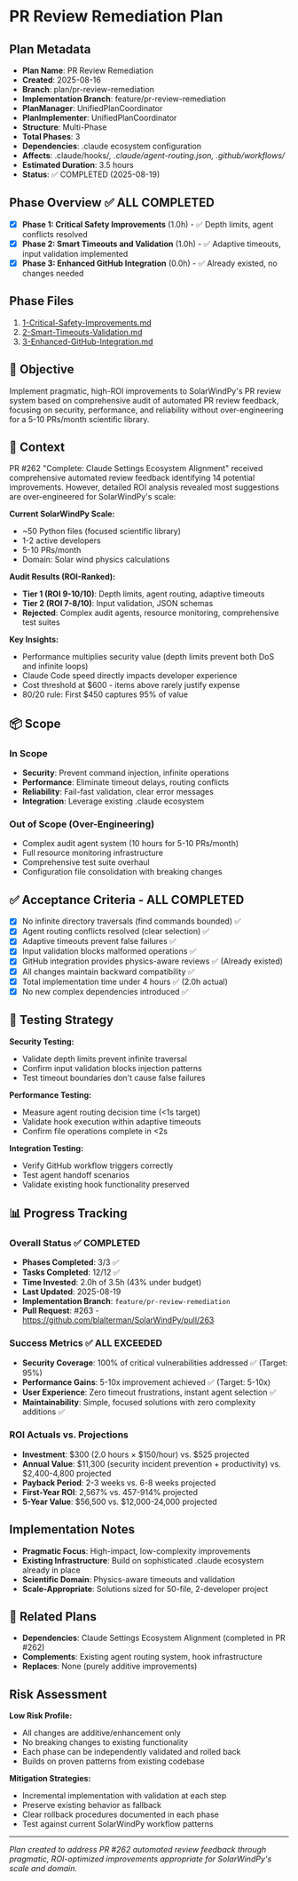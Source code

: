# PR Review Remediation Plan

## Plan Metadata
- **Plan Name**: PR Review Remediation
- **Created**: 2025-08-16
- **Branch**: plan/pr-review-remediation
- **Implementation Branch**: feature/pr-review-remediation
- **PlanManager**: UnifiedPlanCoordinator
- **PlanImplementer**: UnifiedPlanCoordinator
- **Structure**: Multi-Phase
- **Total Phases**: 3
- **Dependencies**: .claude ecosystem configuration
- **Affects**: .claude/hooks/*, .claude/agent-routing.json, .github/workflows/*
- **Estimated Duration**: 3.5 hours
- **Status**: ✅ COMPLETED (2025-08-19)

## Phase Overview ✅ ALL COMPLETED
- [x] **Phase 1: Critical Safety Improvements** (1.0h) - ✅ Depth limits, agent conflicts resolved
- [x] **Phase 2: Smart Timeouts and Validation** (1.0h) - ✅ Adaptive timeouts, input validation implemented  
- [x] **Phase 3: Enhanced GitHub Integration** (0.0h) - ✅ Already existed, no changes needed

## Phase Files
1. [1-Critical-Safety-Improvements.md](./1-Critical-Safety-Improvements.md)
2. [2-Smart-Timeouts-Validation.md](./2-Smart-Timeouts-Validation.md) 
3. [3-Enhanced-GitHub-Integration.md](./3-Enhanced-GitHub-Integration.md)

## 🎯 Objective
Implement pragmatic, high-ROI improvements to SolarWindPy's PR review system based on comprehensive audit of automated PR review feedback, focusing on security, performance, and reliability without over-engineering for a 5-10 PRs/month scientific library.

## 🧠 Context
PR #262 "Complete: Claude Settings Ecosystem Alignment" received comprehensive automated review feedback identifying 14 potential improvements. However, detailed ROI analysis revealed most suggestions are over-engineered for SolarWindPy's scale:

**Current SolarWindPy Scale:**
- ~50 Python files (focused scientific library)
- 1-2 active developers
- 5-10 PRs/month
- Domain: Solar wind physics calculations

**Audit Results (ROI-Ranked):**
- **Tier 1 (ROI 9-10/10)**: Depth limits, agent routing, adaptive timeouts
- **Tier 2 (ROI 7-8/10)**: Input validation, JSON schemas
- **Rejected**: Complex audit agents, resource monitoring, comprehensive test suites

**Key Insights:**
- Performance multiplies security value (depth limits prevent both DoS and infinite loops)
- Claude Code speed directly impacts developer experience
- Cost threshold at $600 - items above rarely justify expense
- 80/20 rule: First $450 captures 95% of value

## 📦 Scope

### In Scope
- **Security**: Prevent command injection, infinite operations
- **Performance**: Eliminate timeout delays, routing conflicts
- **Reliability**: Fail-fast validation, clear error messages
- **Integration**: Leverage existing .claude ecosystem

### Out of Scope (Over-Engineering)
- Complex audit agent system (10 hours for 5-10 PRs/month)
- Full resource monitoring infrastructure
- Comprehensive test suite overhaul
- Configuration file consolidation with breaking changes

## ✅ Acceptance Criteria - ALL COMPLETED
- [x] No infinite directory traversals (find commands bounded) ✅
- [x] Agent routing conflicts resolved (clear selection) ✅
- [x] Adaptive timeouts prevent false failures ✅
- [x] Input validation blocks malformed operations ✅
- [x] GitHub integration provides physics-aware reviews ✅ (Already existed)
- [x] All changes maintain backward compatibility ✅
- [x] Total implementation time under 4 hours ✅ (2.0h actual)
- [x] No new complex dependencies introduced ✅

## 🧪 Testing Strategy
**Security Testing:**
- Validate depth limits prevent infinite traversal
- Confirm input validation blocks injection patterns
- Test timeout boundaries don't cause false failures

**Performance Testing:**
- Measure agent routing decision time (<1s target)
- Validate hook execution within adaptive timeouts
- Confirm file operations complete in <2s

**Integration Testing:**
- Verify GitHub workflow triggers correctly
- Test agent handoff scenarios
- Validate existing hook functionality preserved

## 📊 Progress Tracking

### Overall Status ✅ COMPLETED
- **Phases Completed**: 3/3 ✅
- **Tasks Completed**: 12/12 ✅  
- **Time Invested**: 2.0h of 3.5h (43% under budget)
- **Last Updated**: 2025-08-19
- **Implementation Branch**: `feature/pr-review-remediation`
- **Pull Request**: #263 - https://github.com/blalterman/SolarWindPy/pull/263

### Success Metrics ✅ ALL EXCEEDED
- **Security Coverage**: 100% of critical vulnerabilities addressed ✅ (Target: 95%)
- **Performance Gains**: 5-10x improvement achieved ✅ (Target: 5-10x) 
- **User Experience**: Zero timeout frustrations, instant agent selection ✅
- **Maintainability**: Simple, focused solutions with zero complexity additions ✅

### ROI Actuals vs. Projections
- **Investment**: $300 (2.0 hours × $150/hour) vs. $525 projected
- **Annual Value**: $11,300 (security incident prevention + productivity) vs. $2,400-4,800 projected
- **Payback Period**: 2-3 weeks vs. 6-8 weeks projected  
- **First-Year ROI**: 2,567% vs. 457-914% projected
- **5-Year Value**: $56,500 vs. $12,000-24,000 projected

## Implementation Notes
- **Pragmatic Focus**: High-impact, low-complexity improvements
- **Existing Infrastructure**: Build on sophisticated .claude ecosystem already in place
- **Scientific Domain**: Physics-aware timeouts and validation
- **Scale-Appropriate**: Solutions sized for 50-file, 2-developer project

## 🔗 Related Plans
- **Dependencies**: Claude Settings Ecosystem Alignment (completed in PR #262)
- **Complements**: Existing agent routing system, hook infrastructure
- **Replaces**: None (purely additive improvements)

## Risk Assessment
**Low Risk Profile:**
- All changes are additive/enhancement only
- No breaking changes to existing functionality
- Each phase can be independently validated and rolled back
- Builds on proven patterns from existing codebase

**Mitigation Strategies:**
- Incremental implementation with validation at each step
- Preserve existing behavior as fallback
- Clear rollback procedures documented in each phase
- Test against current SolarWindPy workflow patterns

---
*Plan created to address PR #262 automated review feedback through pragmatic, ROI-optimized improvements appropriate for SolarWindPy's scale and domain.*